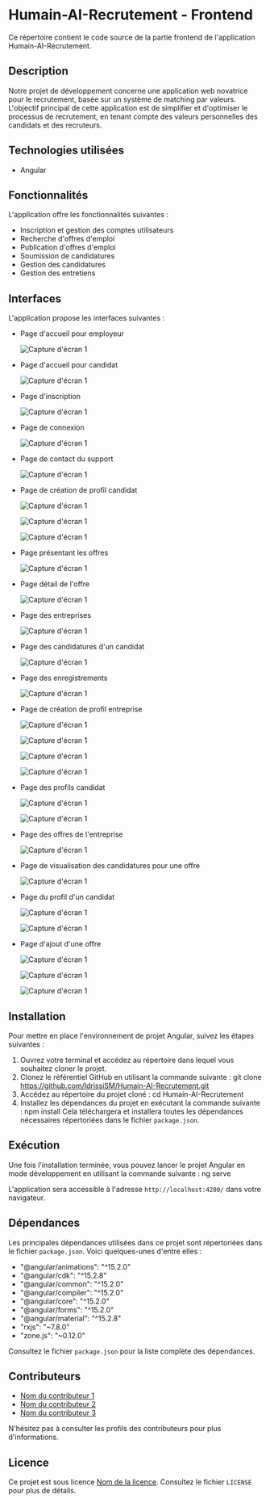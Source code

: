 # Humain-AI-Recrutement - Frontend

Ce répertoire contient le code source de la partie frontend de l'application Humain-AI-Recrutement.

## Description

Notre projet de développement concerne une application web novatrice pour le recrutement, basée sur un système de matching par valeurs. L'objectif principal de cette application est de simplifier et d'optimiser le processus de recrutement, en tenant compte des valeurs personnelles des candidats et des recruteurs.

## Technologies utilisées

- Angular

## Fonctionnalités

L'application offre les fonctionnalités suivantes :

- Inscription et gestion des comptes utilisateurs
- Recherche d'offres d'emploi
- Publication d'offres d'emploi
- Soumission de candidatures
- Gestion des candidatures
- Gestion des entretiens

## Interfaces

L'application propose les interfaces suivantes :

- Page d'accueil pour employeur

  
  ![Capture d'écran 1](src/captures/page__accueil_employeur.jpg)
- Page d'accueil pour candidat

  ![Capture d'écran 1](src/captures/page_accueil_candidat.jpg)
- Page d'inscription

  ![Capture d'écran 1](src/captures/inscription.jpg)
- Page de connexion

  ![Capture d'écran 1](src/captures/connexion.jpg)
- Page de contact du support

  ![Capture d'écran 1](src/captures/contact.jpg)
- Page de création de profil candidat

  ![Capture d'écran 1](src/captures/creation_profile.jpg)

  ![Capture d'écran 1](src/captures/creation_profile_matching.jpg)

  ![Capture d'écran 1](src/captures/creation_profile_param.jpg)
- Page présentant les offres

  ![Capture d'écran 1](src/captures/offres.jpg)
- Page détail de l'offre

  ![Capture d'écran 1](src/captures/detail_offres.jpg)
- Page des entreprises

  ![Capture d'écran 1](src/captures/entreprises.jpg)
- Page des candidatures d'un candidat

  ![Capture d'écran 1](src/captures/candidatures.jpg)
- Page des enregistrements

  ![Capture d'écran 1](src/captures/enregistrements.jpg)
- Page de création de profil entreprise

  ![Capture d'écran 1](src/captures/creation_entreprise.jpg)

  ![Capture d'écran 1](src/captures/creation_entreprise_matching.jpg)

  ![Capture d'écran 1](src/captures/creation_entreprise_representant.jpg)

  ![Capture d'écran 1](src/captures/creation_entreprise_param.jpg)
- Page des profils candidat

  ![Capture d'écran 1](src/captures/profiles.jpg)

  ![Capture d'écran 1](src/captures/profile_candidat_valeur.jpg)
- Page des offres de l'entreprise

  ![Capture d'écran 1](src/captures/offres_entreprises.jpg)
- Page de visualisation des candidatures pour une offre

  ![Capture d'écran 1](src/captures/candidatures_offre.jpg)
- Page du profil d'un candidat

  ![Capture d'écran 1](src/captures/profile_candidat.jpg)

  ![Capture d'écran 1](src/captures/profile_candidat_valeur.jpg)
- Page d'ajout d'une offre

  ![Capture d'écran 1](src/captures/ajout_offre.jpg)

  ![Capture d'écran 1](src/captures/ajout_offre2.jpg)

  ![Capture d'écran 1](src/captures/ajout_offre3.jpg)


## Installation

Pour mettre en place l'environnement de projet Angular, suivez les étapes suivantes :

1. Ouvrez votre terminal et accédez au répertoire dans lequel vous souhaitez cloner le projet.
2. Clonez le référentiel GitHub en utilisant la commande suivante :
git clone https://github.com/IdrissiSM/Humain-AI-Recrutement.git
3. Accédez au répertoire du projet cloné :
cd Humain-AI-Recrutement
4. Installez les dépendances du projet en exécutant la commande suivante :
npm install
Cela téléchargera et installera toutes les dépendances nécessaires répertoriées dans le fichier `package.json`.

## Exécution

Une fois l'installation terminée, vous pouvez lancer le projet Angular en mode développement en utilisant la commande suivante :
ng serve

L'application sera accessible à l'adresse `http://localhost:4200/` dans votre navigateur.

## Dépendances

Les principales dépendances utilisées dans ce projet sont répertoriées dans le fichier `package.json`. Voici quelques-unes d'entre elles :

- "@angular/animations": "^15.2.0"
- "@angular/cdk": "^15.2.8"
- "@angular/common": "^15.2.0"
- "@angular/compiler": "^15.2.0"
- "@angular/core": "^15.2.0"
- "@angular/forms": "^15.2.0"
- "@angular/material": "^15.2.8"
- "rxjs": "~7.8.0"
- "zone.js": "~0.12.0"

Consultez le fichier `package.json` pour la liste complète des dépendances.

## Contributeurs

- [Nom du contributeur 1](lien/vers/profil1)
- [Nom du contributeur 2](lien/vers/profil2)
- [Nom du contributeur 3](lien/vers/profil3)

N'hésitez pas à consulter les profils des contributeurs pour plus d'informations.

## Licence

Ce projet est sous licence [Nom de la licence](lien/vers/licence). Consultez le fichier `LICENSE` pour plus de détails.

